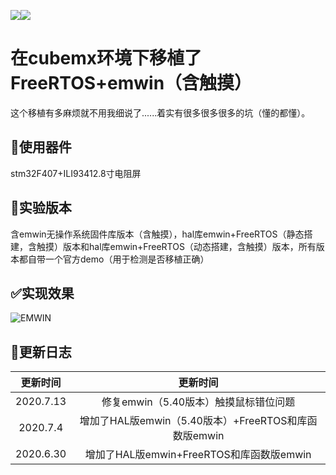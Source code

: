 [![](https://img.shields.io/github/stars/name-longming/cubemx-FreeRTOS-emwin.svg?style=social&label=Star)](https://github.com/name-longming/EmWin-SmallPhone)[![](https://img.shields.io/github/forks/name-longming/cubemx-FreeRTOS-emwin.svg?style=social&label=Fork)](https://github.com/name-longming/EmWin-SmallPhone)

# 在cubemx环境下移植了FreeRTOS+emwin（含触摸）

这个移植有多麻烦就不用我细说了......着实有很多很多很多的坑（懂的都懂）。

## 🔨使用器件

stm32F407+ILI93412.8寸电阻屏

## 📄实验版本

含emwin无操作系统固件库版本（含触摸），hal库emwin+FreeRTOS（静态搭建，含触摸）版本和hal库emwin+FreeRTOS（动态搭建，含触摸）版本，所有版本都自带一个官方demo（用于检测是否移植正确）

## ✅实现效果

![EMWIN](https://img-blog.csdnimg.cn/20200630181005259.JPG?x-oss-process=image/watermark,type_ZmFuZ3poZW5naGVpdGk,shadow_10,text_aHR0cHM6Ly9ibG9nLmNzZG4ubmV0L25hbWVfbG9uZ21pbmc=,size_16,color_FFFFFF,t_70)

## 📄更新日志

| 更新时间  |                       更新时间                       |
| :-------: | :--------------------------------------------------: |
| 2020.7.13 |        修复emwin（5.40版本）触摸鼠标错位问题         |
| 2020.7.4  | 增加了HAL版emwin（5.40版本）+FreeRTOS和库函数版emwin |
| 2020.6.30 |       增加了HAL版emwin+FreeRTOS和库函数版emwin       |
